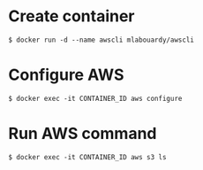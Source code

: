 # Create container

```
$ docker run -d --name awscli mlabouardy/awscli
```

# Configure AWS

```
$ docker exec -it CONTAINER_ID aws configure
```

# Run AWS command

```
$ docker exec -it CONTAINER_ID aws s3 ls
```
